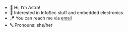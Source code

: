 - 💜 Hi, I’m Astra!
- 👾 Interested in InfoSec stuff and embedded electronics
- 🪁 You can reach me via [email](mailto:me@astrra.space)
- 🔤 Pronouns: she/her
